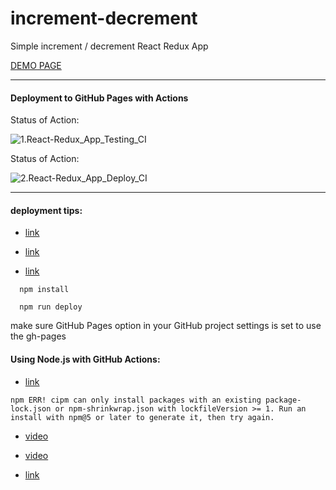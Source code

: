 # increment-decrement
Simple increment / decrement React Redux App

[DEMO PAGE](https://tom2kota.github.io/increment-decrement/)

-----

#### Deployment to GitHub Pages with Actions

Status of Action:

![1.React-Redux_App_Testing_CI](https://github.com/tom2kota/increment-decrement/workflows/1.React-Redux_App_Testing_CI/badge.svg)


Status of Action:

![2.React-Redux_App_Deploy_CI](https://github.com/tom2kota/increment-decrement/workflows/2.React-Redux_App_Deploy_CI/badge.svg)




----------------------------------------------------

#### deployment tips:


- [link](https://create-react-app.dev/docs/deployment/)


- [link](https://github.com/dceddia/create-react-app-customized)


- [link](https://itnext.io/hosting-a-react-app-for-free-using-github-pages-7328ea04b11c)


```
  npm install
  
  npm run deploy
```

  make sure GitHub Pages option in your GitHub project settings is set to use the gh-pages


#### Using Node.js with GitHub Actions:

- [link](https://help.github.com/en/actions/language-and-framework-guides/using-nodejs-with-github-actions)

```
npm ERR! cipm can only install packages with an existing package-lock.json or npm-shrinkwrap.json with lockfileVersion >= 1. Run an install with npm@5 or later to generate it, then try again.
```

- [video](https://youtu.be/N63C0mkFDFw)

- [video](https://youtu.be/Yg5rpke79X4)

- [link](https://keithweaver.ca/lesson/deploy-react-gh-pages-using-github-actions?s=ytktc)

